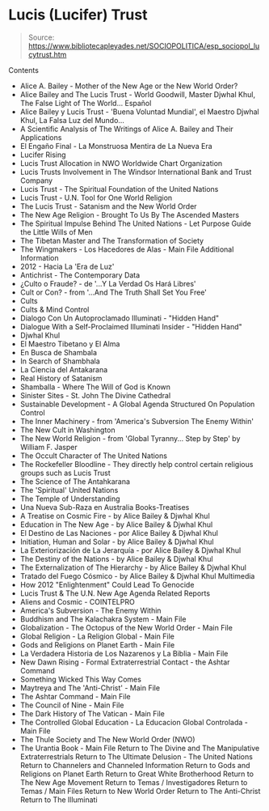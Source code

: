 # Lucis (Lucifer) Trust

> Source: https://www.bibliotecapleyades.net/SOCIOPOLITICA/esp_sociopol_lucytrust.htm

Contents
- Alice A. Bailey - Mother of the New Age or the New World Order?
- Alice Bailey and The Lucis Trust - World Goodwill, Master Djwhal Khul, The False Light of The World...
Español
- Alice Bailey y Lucis Trust - 'Buena Voluntad Mundial', el Maestro Djwhal Khul, La Falsa Luz del Mundo...
- A Scientific Analysis of The Writings of Alice A. Bailey and Their Applications
- El Engaño Final - La Monstruosa Mentira de La Nueva Era
- Lucifer Rising
- Lucis Trust Allocation in NWO Worldwide Chart Organization
- Lucis Trusts Involvement in The Windsor International Bank and Trust Company
- Lucis Trust - The Spiritual Foundation of the United Nations
- Lucis Trust - U.N. Tool for One World Religion
- The Lucis Trust - Satanism and the New World Order
- The New Age Religion - Brought To Us By The Ascended Masters
- The Spiritual Impulse Behind The United Nations - Let Purpose Guide the Little Wills of Men
- The Tibetan Master and The Transformation of Society
- The Wingmakers - Los Hacedores de Alas - Main File
Additional Information
- 2012 - Hacia La 'Era de Luz'
- Antichrist - The Contemporary Data
- ¿Culto o Fraude? - de '...Y La Verdad Os Hará Libres'
- Cult or Con? - from '...And The Truth Shall Set You Free'
- Cults
- Cults & Mind Control
- Dialogo Con Un Autoproclamado Illuminati - "Hidden Hand"
- Dialogue With a Self-Proclaimed Illuminati Insider - "Hidden Hand"
- Djwhal Khul
- El Maestro Tibetano y El Alma
- En Busca de Shambala
- In Search of Shambhala
- La Ciencia del Antakarana
- Real History of Satanism
- Shamballa - Where The Will of God is Known
- Sinister Sites - St. John The Divine Cathedral
- Sustainable Development - A Global Agenda Structured On Population Control
- The Inner Machinery - from 'America's Subversion The Enemy Within'
- The New Cult in Washington
- The New World Religion - from 'Global Tyranny... Step by Step' by William F. Jasper
- The Occult Character of The United Nations
- The Rockefeller Bloodline - They directly help control certain religious groups such as Lucis Trust
- The Science of The Antahkarana
- The 'Spiritual' United Nations
- The Temple of Understanding
- Una Nueva Sub-Raza en Australia
Books-Treatises
- A Treatise on Cosmic Fire - by Alice Bailey & Djwhal Khul
- Education in The New Age - by Alice Bailey & Djwhal Khul
- El Destino de Las Naciones - por Alice Bailey & Djwhal Khul
- Initiation, Human and Solar - by Alice Bailey & Djwhal Khul
- La Exteriorización de La Jerarquía - por Alice Bailey & Djwhal Khul
- The Destiny of the Nations - by Alice Bailey & Djwhal Khul
- The Externalization of The Hierarchy - by Alice Bailey & Djwhal Khul
- Tratado del Fuego Cósmico - by Alice Bailey & Djwhal Khul
Multimedia
- How 2012 "Enlightenment" Could Lead To Genocide
- Lucis Trust & The U.N. New Age Agenda
Related Reports
- Aliens and Cosmic - COINTELPRO
- America's Subversion - The Enemy Within
- Buddhism and The Kalachakra System - Main File
- Globalization - The Octopus of the New World Order - Main File
- Global Religion - La Religion Global - Main File
- Gods and Religions on Planet Earth - Main File
- La Verdadera Historia de Los Nazarenos y La Biblia - Main File
- New Dawn Rising - Formal Extraterrestrial Contact - the Ashtar Command
- Something Wicked This Way Comes
- Maytreya and The 'Anti-Christ' - Main File
- The Ashtar Command - Main File
- The Council of Nine - Main File
- The Dark History of The Vatican - Main File
- The Controlled Global Education - La Educacion Global Controlada - Main File
- The Thule Society and The New World Order (NWO)
- The Urantia Book - Main File
Return to The Divine and The Manipulative Extraterrestrials
Return to The Ultimate Delusion - The United Nations
Return to Channelers and Channeled Information
Return to Gods and Religions on Planet Earth
Return to Great White Brotherhood
Return to The New Age Movement
Return to Temas / Investigadores
Return to Temas / Main Files
Return to New World Order
Return to The Anti-Christ
Return to The Illuminati
